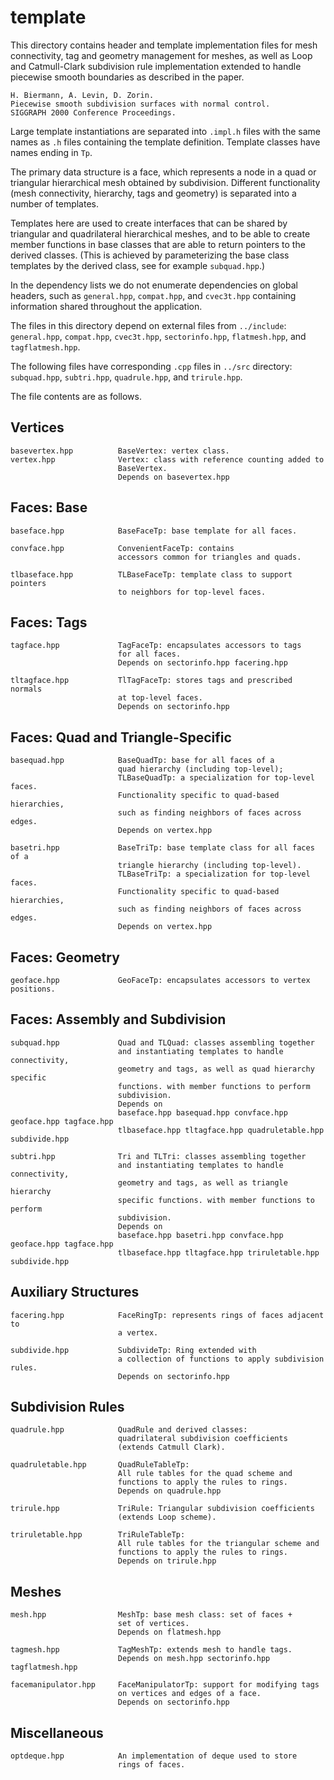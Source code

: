 # template

This directory contains header and template implementation files
for mesh connectivity, tag and geometry management
for meshes, as well as Loop and Catmull-Clark subdivision rule
implementation extended to handle piecewise smooth boundaries
as described in the paper.

```
H. Biermann, A. Levin, D. Zorin.
Piecewise smooth subdivision surfaces with normal control.
SIGGRAPH 2000 Conference Proceedings.
```

Large template instantiations are separated into `.impl.h` files with the
same names as `.h` files containing the template definition.
Template classes have names ending in `Tp`.

The primary data structure is a face, which represents a node in
a quad or triangular hierarchical mesh obtained by subdivision.
Different functionality (mesh connectivity, hierarchy, tags and
geometry) is separated into a number of templates.

Templates here are used to create interfaces
that can be shared by triangular and quadrilateral hierarchical meshes,
and to be able to create member functions in base classes that are able
to return pointers to the derived classes. (This is achieved by
parameterizing the base class templates by the derived class, see
for example `subquad.hpp`.)

In the dependency lists we do not enumerate dependencies
on global headers, such as `general.hpp`, `compat.hpp`, and `cvec3t.hpp`
containing information shared throughout the application.

The files in this directory depend on external files
from `../include`: `general.hpp`, `compat.hpp`, `cvec3t.hpp`, `sectorinfo.hpp`,
`flatmesh.hpp`, and `tagflatmesh.hpp`.

The following files have corresponding `.cpp` files in `../src` directory:
`subquad.hpp`, `subtri.hpp`, `quadrule.hpp`, and `trirule.hpp`.

The file contents are as follows.

## Vertices

```
basevertex.hpp          BaseVertex: vertex class.
vertex.hpp              Vertex: class with reference counting added to
                        BaseVertex.
                        Depends on basevertex.hpp
```

## Faces: Base

```
baseface.hpp            BaseFaceTp: base template for all faces.

convface.hpp            ConvenientFaceTp: contains
                        accessors common for triangles and quads.

tlbaseface.hpp          TLBaseFaceTp: template class to support pointers
                        to neighbors for top-level faces.
```

## Faces: Tags

```
tagface.hpp             TagFaceTp: encapsulates accessors to tags
                        for all faces.
                        Depends on sectorinfo.hpp facering.hpp

tltagface.hpp           TlTagFaceTp: stores tags and prescribed normals
                        at top-level faces.
                        Depends on sectorinfo.hpp
```

## Faces: Quad and Triangle-Specific

```
basequad.hpp            BaseQuadTp: base for all faces of a
                        quad hierarchy (including top-level);
                        TLBaseQuadTp: a specialization for top-level faces.
                        Functionality specific to quad-based hierarchies,
                        such as finding neighbors of faces across edges.
                        Depends on vertex.hpp

basetri.hpp             BaseTriTp: base template class for all faces of a
                        triangle hierarchy (including top-level).
                        TLBaseTriTp: a specialization for top-level faces.
                        Functionality specific to quad-based hierarchies,
                        such as finding neighbors of faces across edges.
                        Depends on vertex.hpp
```

## Faces: Geometry

```
geoface.hpp             GeoFaceTp: encapsulates accessors to vertex positions.
```

## Faces: Assembly and Subdivision

```
subquad.hpp             Quad and TLQuad: classes assembling together
                        and instantiating templates to handle connectivity,
                        geometry and tags, as well as quad hierarchy specific
                        functions. with member functions to perform
                        subdivision.
                        Depends on
                        baseface.hpp basequad.hpp convface.hpp geoface.hpp tagface.hpp
                        tlbaseface.hpp tltagface.hpp quadruletable.hpp subdivide.hpp

subtri.hpp              Tri and TLTri: classes assembling together
                        and instantiating templates to handle connectivity,
                        geometry and tags, as well as triangle hierarchy
                        specific functions. with member functions to perform
                        subdivision.
                        Depends on
                        baseface.hpp basetri.hpp convface.hpp geoface.hpp tagface.hpp
                        tlbaseface.hpp tltagface.hpp triruletable.hpp subdivide.hpp
```

## Auxiliary Structures

```
facering.hpp            FaceRingTp: represents rings of faces adjacent to
                        a vertex.

subdivide.hpp           SubdivideTp: Ring extended with
                        a collection of functions to apply subdivision rules.
                        Depends on sectorinfo.hpp
```

## Subdivision Rules

```
quadrule.hpp            QuadRule and derived classes:
                        quadrilateral subdivision coefficients
                        (extends Catmull Clark).

quadruletable.hpp       QuadRuleTableTp:
                        All rule tables for the quad scheme and
                        functions to apply the rules to rings.
                        Depends on quadrule.hpp

trirule.hpp             TriRule: Triangular subdivision coefficients
                        (extends Loop scheme).

triruletable.hpp        TriRuleTableTp:
                        All rule tables for the triangular scheme and
                        functions to apply the rules to rings.
                        Depends on trirule.hpp
```

## Meshes

```
mesh.hpp                MeshTp: base mesh class: set of faces +
                        set of vertices.
                        Depends on flatmesh.hpp

tagmesh.hpp             TagMeshTp: extends mesh to handle tags.
                        Depends on mesh.hpp sectorinfo.hpp tagflatmesh.hpp

facemanipulator.hpp     FaceManipulatorTp: support for modifying tags
                        on vertices and edges of a face.
                        Depends on sectorinfo.hpp
```

## Miscellaneous

```
optdeque.hpp            An implementation of deque used to store
                        rings of faces.
```
